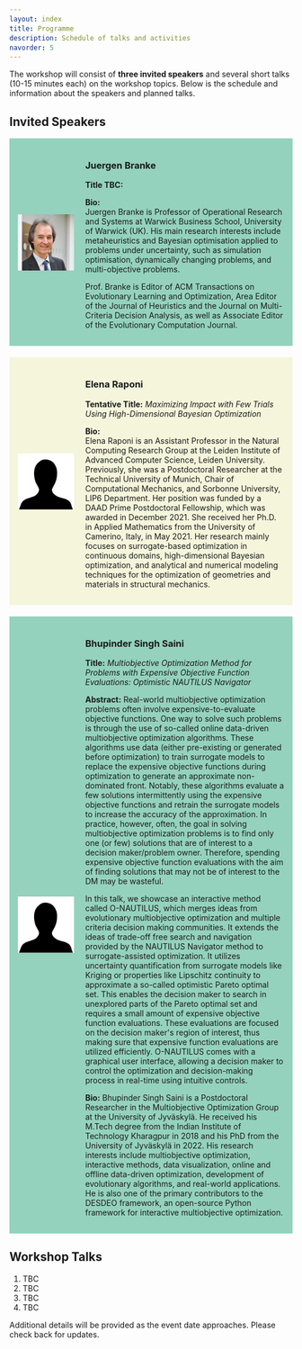 ```yaml
---
layout: index
title: Programme
description: Schedule of talks and activities
navorder: 5
---
```


The workshop will consist of **three invited speakers** and several short talks (10-15 minutes each) on the workshop topics. Below is the schedule and information about the speakers and planned talks.

## **Invited Speakers**

<div style="background-color: #94d2bd; padding: 15px; margin-bottom: 20px;">
  <div style="display: flex; align-items: center;">
    <img src="/juergen_branke_profile.jpg" alt="Juergen Branke" style="width: 100px; height: 100px; margin-right: 20px;">
    <div>
      <h3>Juergen Branke</h3>
      <p><strong>Title TBC:</strong></p>
      <p><strong>Bio:</strong><br>
      Juergen Branke is Professor of Operational Research and Systems at Warwick Business School, University of Warwick (UK). His main research interests include metaheuristics and Bayesian optimisation applied to problems under uncertainty, such as simulation optimisation, dynamically changing problems, and multi-objective problems.</p>
      <p>Prof. Branke is Editor of ACM Transactions on Evolutionary Learning and Optimization, Area Editor of the Journal of Heuristics and the Journal on Multi-Criteria Decision Analysis, as well as Associate Editor of the Evolutionary Computation Journal.</p>
    </div>
  </div>
</div>

<div style="background-color: #f5f5dc; padding: 15px; margin-bottom: 20px;">
  <div style="display: flex; align-items: center;">
    <img src="/profile_blank.png" alt="Elena Raponi" style="width: 100px; height: 100px; margin-right: 20px;">
    <div>
      <h3>Elena Raponi</h3>
      <p><strong>Tentative Title:</strong> <em>Maximizing Impact with Few Trials Using High-Dimensional Bayesian Optimization</em></p>
      <p><strong>Bio:</strong><br>
      Elena Raponi is an Assistant Professor in the Natural Computing Research Group at the Leiden Institute of Advanced Computer Science, Leiden University. Previously, she was a Postdoctoral Researcher at the Technical University of Munich, Chair of Computational Mechanics, and Sorbonne University, LIP6 Department. Her position was funded by a DAAD Prime Postdoctoral Fellowship, which was awarded in December 2021. She received her Ph.D. in Applied Mathematics from the University of Camerino, Italy, in May 2021. Her research mainly focuses on surrogate-based optimization in continuous domains, high-dimensional Bayesian optimization, and analytical and numerical modeling techniques for the optimization of geometries and materials in structural mechanics.</p>
    </div>
  </div>
</div>

<div style="background-color: #94d2bd; padding: 15px; margin-bottom: 20px;">
  <div style="display: flex; align-items: center;">
    <img src="/profile_blank.png" alt="Bhupinder Singh Saini" style="width: 100px; height: 100px; margin-right: 20px;">
    <div>
      <h3>Bhupinder Singh Saini</h3>
      <p><strong>Title:</strong> <em>Multiobjective Optimization Method for Problems with Expensive Objective Function Evaluations: Optimistic NAUTILUS Navigator</em></p>
      <p><strong>Abstract:</strong> Real-world multiobjective optimization problems often involve expensive-to-evaluate objective functions. One way to solve such problems is through the use of so-called online data-driven multiobjective optimization algorithms. These algorithms use data (either pre-existing or generated before optimization) to train surrogate models to replace the expensive objective functions during optimization to generate an approximate non-dominated front. Notably, these algorithms evaluate a few solutions intermittently using the expensive objective functions and retrain the surrogate models to increase the accuracy of the approximation. In practice, however, often, the goal in solving multiobjective optimization problems is to find only one (or few) solutions that are of interest to a decision maker/problem owner. Therefore, spending expensive objective function evaluations with the aim of finding solutions that may not be of interest to the DM may be wasteful.</p>
      <p>In this talk, we showcase an interactive method called O-NAUTILUS, which merges ideas from evolutionary multiobjective optimization and multiple criteria decision making communities. It extends the ideas of trade-off free search and navigation provided by the NAUTILUS Navigator method to surrogate-assisted optimization. It utilizes uncertainty quantification from surrogate models like Kriging or properties like Lipschitz continuity to approximate a so-called optimistic Pareto optimal set. This enables the decision maker to search in unexplored parts of the Pareto optimal set and requires a small amount of expensive objective function evaluations. These evaluations are focused on the decision maker's region of interest, thus making sure that expensive function evaluations are utilized efficiently. O-NAUTILUS comes with a graphical user interface, allowing a decision maker to control the optimization and decision-making process in real-time using intuitive controls.</p>
      <p><strong>Bio:</strong> Bhupinder Singh Saini is a Postdoctoral Researcher in the Multiobjective Optimization Group at the University of Jyväskylä. He received his M.Tech degree from the Indian Institute of Technology Kharagpur in 2018 and his PhD from the University of Jyväskylä in 2022. His research interests include multiobjective optimization, interactive methods, data visualization, online and offline data-driven optimization, development of evolutionary algorithms, and real-world applications. He is also one of the primary contributors to the DESDEO framework, an open-source Python framework for interactive multiobjective optimization.</p>
    </div>
  </div>
</div>

## Workshop Talks
1. TBC
2. TBC
3. TBC
4. TBC

Additional details will be provided as the event date approaches. Please check back for updates.
